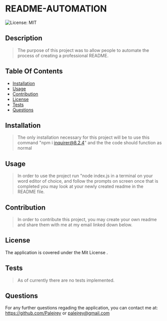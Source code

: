 # README-AUTOMATION 
 ![License: MIT](https://img.shields.io/badge/License-MIT-yellow.svg) 
 ## Description 
 > The purpose of this project was to allow people to automate the process of creating a professional README. 
 ## Table Of Contents 
 - [Installation](#Installation) 
 - [Usage](#Usage) 
 - [Contribution](#Contribution) 
 - [License](#License) 
 - [Tests](#) 
 - [Questions](#Questions) 
## Installation 
 > The only installation necessary for this project will be to use this command "npm i inquirer@8.2.4" and the the code should function as normal 
 ## Usage 
 > In order to use the project run "node index.js in a terminal on your word editor of choice, and follow the prompts on screen once that is completed you may look at your newly created readme in the README file. 
 ## Contribution 
 > In order to contribute this project, you may create your own readme and share them with me at my email linked down below. 
## License 
 The application is covered under the Mit License . 
 ## Tests 
 > As of currently there are no tests implemented. 
 ## Questions 
For any further questions regading the application,  you can contact me at: https://github.com/Palejrey or palejrey@gmail.com